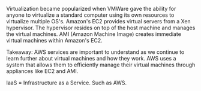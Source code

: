 Virtualization became popularized when VMWare gave the ability for anyone to virtualize a standard computer using its own resources to virtualize multiple OS's. Amazon's EC2 
provides virtual servers from a Xen hypervisor. The hypervisor resides on top of the host machine and manages the virtual machines. AMI (Amazon Machine Image) creates immediate 
virtual machines within Amazon's EC2.

Takeaway: AWS services are important to understand as we continue to learn further about virtual machines and how they work. AWS uses a system that allows them to efficiently 
manage their virtual machines through appliances like EC2 and AMI.

IaaS = Infrastructure as a Service. Such as AWS.
